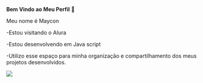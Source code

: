 **Bem Vindo ao Meu Perfil** 👑



Meu nome é Maycon


-Estou visitando o Alura


-Estou desenvolvendo em Java script


-Utilizo esse espaço para minha organização e compartilhamento dos meus projetos desenvolvidos.

![](https://media1.tenor.com/m/mCiM7CmGGI4AAAAC/naruto.gif)
